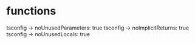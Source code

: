 # functions
tsconfig -> noUnusedParameters: true 
tsconfig -> noImplicitReturns: true
tsconfig -> noUnusedLocals: true